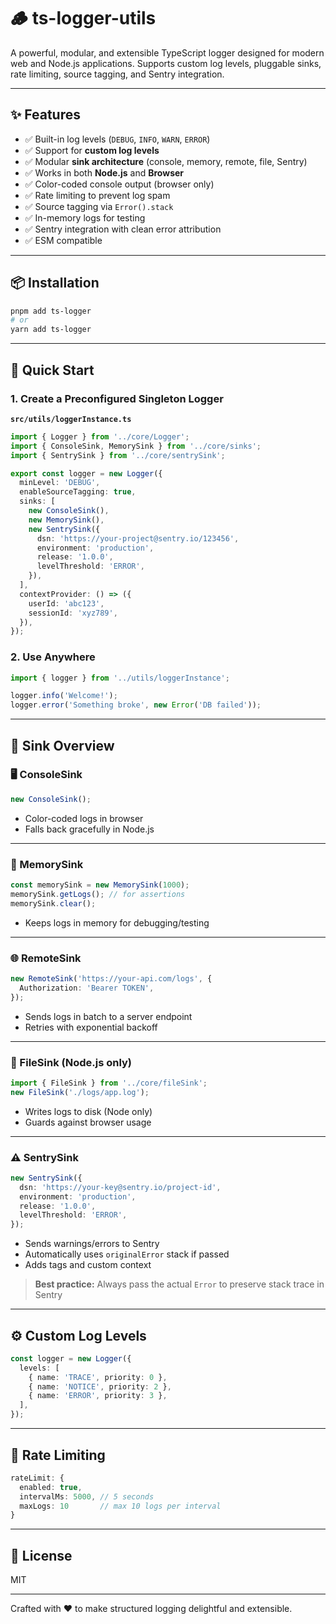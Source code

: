 # 🪵 ts-logger-utils

A powerful, modular, and extensible TypeScript logger designed for modern web and Node.js applications. Supports custom log levels, pluggable sinks, rate limiting, source tagging, and Sentry integration.

---

## ✨ Features

- ✅ Built-in log levels (`DEBUG`, `INFO`, `WARN`, `ERROR`)
- ✅ Support for **custom log levels**
- ✅ Modular **sink architecture** (console, memory, remote, file, Sentry)
- ✅ Works in both **Node.js** and **Browser**
- ✅ Color-coded console output (browser only)
- ✅ Rate limiting to prevent log spam
- ✅ Source tagging via `Error().stack`
- ✅ In-memory logs for testing
- ✅ Sentry integration with clean error attribution
- ✅ ESM compatible

---

## 📦 Installation

```bash
pnpm add ts-logger
# or
yarn add ts-logger
```

---

## 🚀 Quick Start

### 1. Create a Preconfigured Singleton Logger

**`src/utils/loggerInstance.ts`**

```ts
import { Logger } from '../core/Logger';
import { ConsoleSink, MemorySink } from '../core/sinks';
import { SentrySink } from '../core/sentrySink';

export const logger = new Logger({
  minLevel: 'DEBUG',
  enableSourceTagging: true,
  sinks: [
    new ConsoleSink(),
    new MemorySink(),
    new SentrySink({
      dsn: 'https://your-project@sentry.io/123456',
      environment: 'production',
      release: '1.0.0',
      levelThreshold: 'ERROR',
    }),
  ],
  contextProvider: () => ({
    userId: 'abc123',
    sessionId: 'xyz789',
  }),
});
```

### 2. Use Anywhere

```ts
import { logger } from '../utils/loggerInstance';

logger.info('Welcome!');
logger.error('Something broke', new Error('DB failed'));
```

---

## 🧱 Sink Overview

### 🖥 ConsoleSink

```ts
new ConsoleSink();
```

- Color-coded logs in browser
- Falls back gracefully in Node.js

---

### 🧠 MemorySink

```ts
const memorySink = new MemorySink(1000);
memorySink.getLogs(); // for assertions
memorySink.clear();
```

- Keeps logs in memory for debugging/testing

---

### 🌐 RemoteSink

```ts
new RemoteSink('https://your-api.com/logs', {
  Authorization: 'Bearer TOKEN',
});
```

- Sends logs in batch to a server endpoint
- Retries with exponential backoff

---

### 📁 FileSink (Node.js only)

```ts
import { FileSink } from '../core/fileSink';
new FileSink('./logs/app.log');
```

- Writes logs to disk (Node only)
- Guards against browser usage

---

### ⚠️ SentrySink

```ts
new SentrySink({
  dsn: 'https://your-key@sentry.io/project-id',
  environment: 'production',
  release: '1.0.0',
  levelThreshold: 'ERROR',
});
```

- Sends warnings/errors to Sentry
- Automatically uses `originalError` stack if passed
- Adds tags and custom context

> **Best practice:** Always pass the actual `Error` to preserve stack trace in Sentry

---

## ⚙️ Custom Log Levels

```ts
const logger = new Logger({
  levels: [
    { name: 'TRACE', priority: 0 },
    { name: 'NOTICE', priority: 2 },
    { name: 'ERROR', priority: 3 },
  ],
});
```

---

## 🚦 Rate Limiting

```ts
rateLimit: {
  enabled: true,
  intervalMs: 5000, // 5 seconds
  maxLogs: 10       // max 10 logs per interval
}
```

---

## 📃 License

MIT

---

Crafted with ❤️ to make structured logging delightful and extensible.
